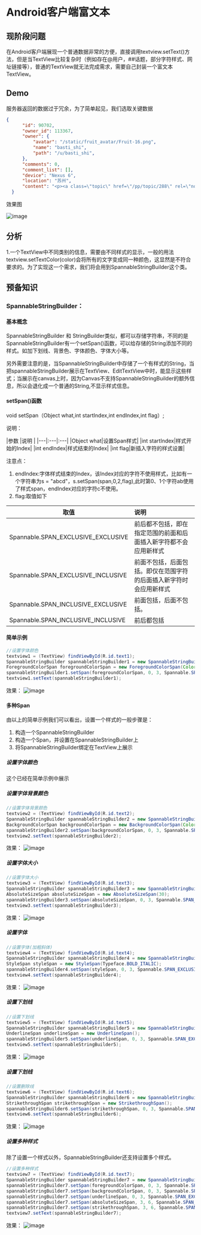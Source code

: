 # Android客户端富文本

## 现阶段问题
在Android客户端展现一个普通数据非常的方便，直接调用textview.setText()方法，但是当TextView比较复杂时（例如存在@用户，##话题，部分字符样式、网址链接等），普通的TextView就无法完成需求，需要自己封装一个富文本TextView。

## Demo
服务器返回的数据过于冗余，为了简单起见，我们选取关键数据
```json
{
      "id": 90702,
      "owner_id": 113367,
      "owner": {
          "avatar": "/static/fruit_avatar/Fruit-16.png",
          "name": "basti_shi",
          "path": "/u/basti_shi",
      },
      "comments": 0,
      "comment_list": [],
      "device": "Nexus 6",
      "location": "苏州",
      "content": "<p><a class=\"topic\" href=\"/pp/topic/288\" rel=\"nofollow\">#为了码币#</a> <a class=\"at-someone\" href=\"/u/yefan\" rel=\"nofollow\">@ivan_ye</a> 测试一下coding的富文本编辑 <a href=\"http://www.baidu.com\" target=\"_blank\" class=\" auto-link\" rel=\"nofollow\">www.baidu.com</a> <img class=\"emotion emoji\" src=\"https://coding.net/static/emojis/unamused.png\" title=\"unamused\"></p>"
  }
```
效果图

![image](http://7xpvut.com1.z0.glb.clouddn.com/coding.png)
##

## 分析
1.一个TextView中不同类别的信息，需要由不同样式的显示，一般的用法textview.setTextColor(color)会将所有的文字变成同一种颜色，这显然是不符合要求的。为了实现这一个需求，我们将会用到SpannableStringBuilder这个类。

## 预备知识
### SpannableStringBuilder：
#### 基本概念
SpannableStringBuilder 和 StringBuilder类似，都可以存储字符串，不同的是SpannableStringBuilder有一个setSpan()函数，可以给存储的String添加不同的样式。如加下划线、背景色、字体颜色、字体大小等。

另外需要注意的是，当SpannableStringBuilder中存储了一个有样式的String，当把spannableStringBuilder展示在TextView、EditTextView中时，能显示这些样式；当展示在canvas上时，因为Canvas不支持SpannableStringBuilder的额外信息，所以会退化成一个普通的String,不显示样式信息。
#### setSpan()函数
void setSpan（Object what,int startIndex,int endIndex,int flag）;

说明：

|参数 |说明 |
|---|:---|:---|
|Object what|设置Span样式|
|int startIndex|样式开始的Index|
|int endIndex|样式结束的Index|
|int flag|新插入字符的样式设置|

注意点：
1. endIndex:字体样式结束的Index，该Index对应的字符不使用样式，比如有一个字符串为s = "abcd"，s.setSpan(span,0,2,flag),此时第0、1个字符ab使用了样式span，endIndex对应的字符c不使用。
2. flag:取值如下

|取值|说明|
|---|:---|
|Spannable.SPAN_EXCLUSIVE_EXCLUSIVE|前后都不包括，即在指定范围的前面和后面插入新字符都不会应用新样式|
|Spannable.SPAN_EXCLUSIVE_INCLUSIVE|前面不包括，后面包括。即仅在范围字符的后面插入新字符时会应用新样式|
|Spannable.SPAN_INCLUSIVE_EXCLUSIVE	|前面包括，后面不包括。|
|Spannable.SPAN_INCLUSIVE_INCLUSIVE	|前后都包括|

#### 简单示例

```java
//设置字体颜色
textview1 = (TextView) findViewById(R.id.text1);
SpannableStringBuilder spannableStringBuilder1 = new SpannableStringBuilder("Android");
ForegroundColorSpan foregroundColorSpan = new ForegroundColorSpan(Color.BLUE);
spannableStringBuilder1.setSpan(foregroundColorSpan, 0, 3, Spannable.SPAN_EXCLUSIVE_INCLUSIVE);
textview1.setText(spannableStringBuilder1);
```
效果：
![image](http://7xpvut.com1.z0.glb.clouddn.com/demo1.png)

#### 多种Span
由以上的简单示例我们可以看出，设置一个样式的一般步骤是：
1. 构造一个SpannableStringBuilder
2. 构造一个Span，并设置在SpannableStringBuilder上
3. 将SpannableStringBuilder绑定在TextView上展示

##### 设置字体颜色
这个已经在简单示例中展示

##### 设置字体背景颜色
```java
//设置字体背景颜色
textview2 = (TextView) findViewById(R.id.text2);
SpannableStringBuilder spannableStringBuilder2 = new SpannableStringBuilder("Android");
BackgroundColorSpan backgroundColorSpan = new BackgroundColorSpan(Color.RED);
spannableStringBuilder2.setSpan(backgroundColorSpan, 0, 3, Spannable.SPAN_EXCLUSIVE_INCLUSIVE);
textview2.setText(spannableStringBuilder2);
```
效果：
![image](http://7xpvut.com1.z0.glb.clouddn.com/demo2.png)

##### 设置字体大小
```java
//设置字体大小
textview3 = (TextView) findViewById(R.id.text3);
SpannableStringBuilder spannableStringBuilder3 = new SpannableStringBuilder("Android");
AbsoluteSizeSpan absoluteSizeSpan = new AbsoluteSizeSpan(30);
spannableStringBuilder3.setSpan(absoluteSizeSpan, 0, 3, Spannable.SPAN_EXCLUSIVE_INCLUSIVE);
textview3.setText(spannableStringBuilder3);
```
效果：
![image](http://7xpvut.com1.z0.glb.clouddn.com/demo3.png)

##### 设置字体
```java
//设置字体(加粗斜体)
textview4 = (TextView) findViewById(R.id.text4);
SpannableStringBuilder spannableStringBuilder4 = new SpannableStringBuilder("Android");
StyleSpan styleSpan = new StyleSpan(Typeface.BOLD_ITALIC);
spannableStringBuilder4.setSpan(styleSpan, 0, 3, Spannable.SPAN_EXCLUSIVE_INCLUSIVE);
textview4.setText(spannableStringBuilder4);
```
效果：
![image](http://7xpvut.com1.z0.glb.clouddn.com/demo4.png)

##### 设置下划线
```java
//设置下划线
textview5 = (TextView) findViewById(R.id.text5);
SpannableStringBuilder spannableStringBuilder5 = new SpannableStringBuilder("Android");
UnderlineSpan underlineSpan = new UnderlineSpan();
spannableStringBuilder5.setSpan(underlineSpan, 0, 3, Spannable.SPAN_EXCLUSIVE_INCLUSIVE);
textview5.setText(spannableStringBuilder5);
```
效果：
![image](http://7xpvut.com1.z0.glb.clouddn.com/demo5.png)

##### 设置下划线
```java
//设置删除线
textview6 = (TextView) findViewById(R.id.text6);
SpannableStringBuilder spannableStringBuilder6 = new SpannableStringBuilder("Android");
StrikethroughSpan strikethroughSpan = new StrikethroughSpan();
spannableStringBuilder6.setSpan(strikethroughSpan, 0, 3, Spannable.SPAN_EXCLUSIVE_INCLUSIVE);
textview6.setText(spannableStringBuilder6);
```
效果：
![image](http://7xpvut.com1.z0.glb.clouddn.com/demo6.png)

##### 设置多种样式
除了设置一个样式以外，SpannableStringBuilder还支持设置多个样式。
```java
//设置多种样式
textview7 = (TextView) findViewById(R.id.text7);
SpannableStringBuilder spannableStringBuilder7 = new SpannableStringBuilder("Android");
spannableStringBuilder7.setSpan(foregroundColorSpan, 0, 3, Spannable.SPAN_EXCLUSIVE_INCLUSIVE);
spannableStringBuilder7.setSpan(backgroundColorSpan, 0, 3, Spannable.SPAN_EXCLUSIVE_INCLUSIVE);
spannableStringBuilder7.setSpan(underlineSpan, 0, 3, Spannable.SPAN_EXCLUSIVE_INCLUSIVE);
spannableStringBuilder7.setSpan(absoluteSizeSpan, 3, 6, Spannable.SPAN_EXCLUSIVE_INCLUSIVE);
spannableStringBuilder7.setSpan(strikethroughSpan, 3, 6, Spannable.SPAN_EXCLUSIVE_INCLUSIVE);
textview7.setText(spannableStringBuilder7);
```
效果：
![image](http://7xpvut.com1.z0.glb.clouddn.com/demo7.png)
